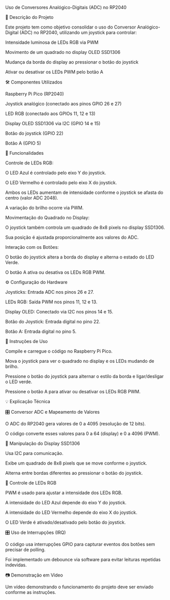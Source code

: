 Uso de Conversores Analógico-Digitais (ADC) no RP2040

📌 Descrição do Projeto

Este projeto tem como objetivo consolidar o uso do Conversor Analógico-Digital (ADC) no RP2040, utilizando um joystick para controlar:

Intensidade luminosa de LEDs RGB via PWM

Movimento de um quadrado no display OLED SSD1306

Mudança da borda do display ao pressionar o botão do joystick

Ativar ou desativar os LEDs PWM pelo botão A

🛠️ Componentes Utilizados

Raspberry Pi Pico (RP2040)

Joystick analógico (conectado aos pinos GPIO 26 e 27)

LED RGB (conectado aos GPIOs 11, 12 e 13)

Display OLED SSD1306 via I2C (GPIO 14 e 15)

Botão do joystick (GPIO 22)

Botão A (GPIO 5)

📡 Funcionalidades

Controle de LEDs RGB:

O LED Azul é controlado pelo eixo Y do joystick.

O LED Vermelho é controlado pelo eixo X do joystick.

Ambos os LEDs aumentam de intensidade conforme o joystick se afasta do centro (valor ADC 2048).

A variação do brilho ocorre via PWM.

Movimentação do Quadrado no Display:

O joystick também controla um quadrado de 8x8 pixels no display SSD1306.

Sua posição é ajustada proporcionalmente aos valores do ADC.

Interação com os Botões:

O botão do joystick altera a borda do display e alterna o estado do LED Verde.

O botão A ativa ou desativa os LEDs RGB PWM.

⚙️ Configuração do Hardware

Joysticks: Entrada ADC nos pinos 26 e 27.

LEDs RGB: Saída PWM nos pinos 11, 12 e 13.

Display OLED: Conectado via I2C nos pinos 14 e 15.

Botão do Joystick: Entrada digital no pino 22.

Botão A: Entrada digital no pino 5.

📝 Instruções de Uso

Compile e carregue o código no Raspberry Pi Pico.

Mova o joystick para ver o quadrado no display e os LEDs mudando de brilho.

Pressione o botão do joystick para alternar o estilo da borda e ligar/desligar o LED verde.

Pressione o botão A para ativar ou desativar os LEDs RGB PWM.

💡 Explicação Técnica

🎛️ Conversor ADC e Mapeamento de Valores

O ADC do RP2040 gera valores de 0 a 4095 (resolução de 12 bits).

O código converte esses valores para 0 a 64 (display) e 0 a 4096 (PWM).

🎨 Manipulação do Display SSD1306

Usa I2C para comunicação.

Exibe um quadrado de 8x8 pixels que se move conforme o joystick.

Alterna entre bordas diferentes ao pressionar o botão do joystick.

🌈 Controle de LEDs RGB

PWM é usado para ajustar a intensidade dos LEDs RGB.

A intensidade do LED Azul depende do eixo Y do joystick.

A intensidade do LED Vermelho depende do eixo X do joystick.

O LED Verde é ativado/desativado pelo botão do joystick.

🎛️ Uso de Interrupções (IRQ)

O código usa interrupções GPIO para capturar eventos dos botões sem precisar de polling.

Foi implementado um debounce via software para evitar leituras repetidas indevidas.

📷 Demonstração em Vídeo

Um vídeo demonstrando o funcionamento do projeto deve ser enviado conforme as instruções.